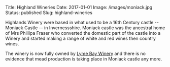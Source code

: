 Title: Highland Wineries
Date: 2017-01-01
Image: /images/moniack.jpg
Status: published
Slug: highland-wineries

Highlands Winery were based in what used to be a 16th Century
castle -- Moniack Castle -- in Invernessshire. Moniack castle was the
ancestral home of Mrs Phillipa Fraser who converted the domestic part of
the castle into a Winery and started making a range
of white and red wines then country wines.

The winery is now fully owned by [Lyme Bay Winery](/lyme-bay-winery/) and
there is no evidence that mead production is taking place in Moniack castle
any more.
